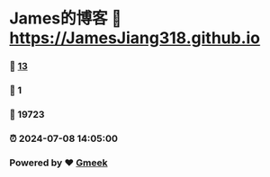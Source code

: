 # James的博客 :link: https://JamesJiang318.github.io 
### :page_facing_up: [13](https://JamesJiang318.github.io/tag.html) 
### :speech_balloon: 1 
### :hibiscus: 19723 
### :alarm_clock: 2024-07-08 14:05:00 
### Powered by :heart: [Gmeek](https://github.com/Meekdai/Gmeek)
